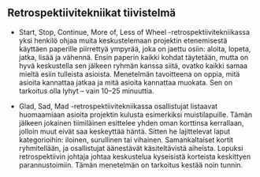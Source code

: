 ## Retrospektiivitekniikat tiivistelmä

- Start, Stop, Continue, More of, Less of Wheel -retrospektiivitekniikassa yksi henkilö ohjaa muita keskustelemaan projektin etenemisestä käyttäen paperille piirrettyä ympyrää, joka on jaettu osiin: aloita, lopeta, jatka, lisää ja vähennä. 
Ensin paperin kaikki kohdat täytetään, mutta on hyvä keskustella sen jälkeen ryhmän kanssa siitä, ovatko kaikki samaa mieltä esiin tulleista asioista. 
Menetelmän tavoitteena on oppia, mitä asioita kannattaa jatkaa ja mitä asioita kannattaa muokata. 
Sen on tarkoitus olla lyhyt – vain 10–25 minuuttia.


- Glad, Sad, Mad -retrospektiivitekniikassa osallistujat listaavat huomaamiaan asioita projektin kulusta esimerkiksi muistilapuille. 
Tämän jälkeen jokainen tiimiläinen esittelee yhden oman korttinsa kerrallaan, jolloin muut eivät saa keskeyttää häntä. 
Sitten he lajittelevat laput kategorioihin: iloinen, surullinen tai vihainen. Samankaltaiset kortit ryhmitellään, ja osallistujat äänestävät käsiteltävistä aiheista. 
Lopuksi retrospektiivin johtaja johtaa keskustelua kyseisistä korteista keskittyen parannustoimiin. 
Tämän menetelmän on tarkoitus kestää noin tunnin.

